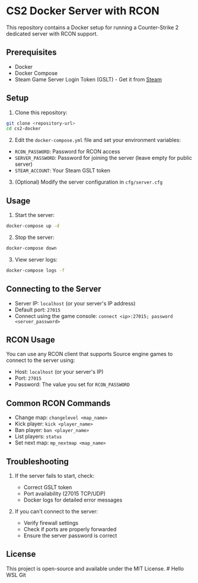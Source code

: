# CS2 Docker Server with RCON

This repository contains a Docker setup for running a Counter-Strike 2 dedicated server with RCON support.

## Prerequisites

- Docker
- Docker Compose
- Steam Game Server Login Token (GSLT) - Get it from [Steam](https://steamcommunity.com/dev/managegameservers)

## Setup

1. Clone this repository:
```bash
git clone <repository-url>
cd cs2-docker
```

2. Edit the `docker-compose.yml` file and set your environment variables:
- `RCON_PASSWORD`: Password for RCON access
- `SERVER_PASSWORD`: Password for joining the server (leave empty for public server)
- `STEAM_ACCOUNT`: Your Steam GSLT token

3. (Optional) Modify the server configuration in `cfg/server.cfg`

## Usage

1. Start the server:
```bash
docker-compose up -d
```

2. Stop the server:
```bash
docker-compose down
```

3. View server logs:
```bash
docker-compose logs -f
```

## Connecting to the Server

- Server IP: `localhost` (or your server's IP address)
- Default port: `27015`
- Connect using the game console: `connect <ip>:27015; password <server_password>`

## RCON Usage

You can use any RCON client that supports Source engine games to connect to the server using:
- Host: `localhost` (or your server's IP)
- Port: `27015`
- Password: The value you set for `RCON_PASSWORD`

## Common RCON Commands

- Change map: `changelevel <map_name>`
- Kick player: `kick <player_name>`
- Ban player: `ban <player_name>`
- List players: `status`
- Set next map: `mp_nextmap <map_name>`

## Troubleshooting

1. If the server fails to start, check:
   - Correct GSLT token
   - Port availability (27015 TCP/UDP)
   - Docker logs for detailed error messages

2. If you can't connect to the server:
   - Verify firewall settings
   - Check if ports are properly forwarded
   - Ensure the server password is correct

## License

This project is open-source and available under the MIT License. # Hello WSL Git
